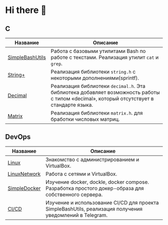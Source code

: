 # Hi there 👋
## С
| Название | Описание |
| ----------- | ----------- |
| [SimpleBashUtils](https://github.com/mon52k/C3_SimpleBashUtils) |  Работа с базовыми утилитами Bash по работе с текстами. Реализация утилит `cat` и `grep`. |
| [String+](https://github.com/mon52k/s21_string_plus) | Реализация библиотеки `string.h` с некоторыми дополнениями(sprintf). |
| [Decimal](https://github.com/mon52k/s21_decimal) | Реализация библиотеки `decimal.h`. Эта библиотека добавляет возможность работы с типом «decimal», который отсутствует в стандарте языка. |
| [Matrix](https://github.com/mon52k/s21_matrix) | Реализация библиотеки `matrix.h`. для бработки числовых матриц. |

## DevOps
| Название | Описание |
| ----------- | ----------- |
| [Linux](https://github.com/mon52k/s21_Linux) | Знакомство с администрированием и VirtualBox. |
| [LinuxNetwork](https://github.com/mon52k/s21_LinuxNetwork) | Работа с сетями и VirtualBox. |
| [SimpleDocker](https://github.com/mon52k/s21_SimpleDocker) | Изучение docker, dockle, docker compose. Разработка простого докер-образа для собственного сервера. |
| [CI/CD](https://github.com/mon52k/s21_CICD) | Изучение и использование CI/CD для проекта SimpleBashUtils, реализация получения уведомлений в Telegram. |

<!--
**mon52k** is a ✨ _special_ ✨ repository because its `README.md` (this file) appears on your GitHub profile.

Here are some ideas to get you started:

- 🔭 I’m currently working on ...
- 🌱 I’m currently learning ...
- 👯 I’m looking to collaborate on ...
- 🤔 I’m looking for help with ...
- 💬 Ask me about ...
- 📫 How to reach me: ...
- 😄 Pronouns: ...
- ⚡ Fun fact: ...
-->

